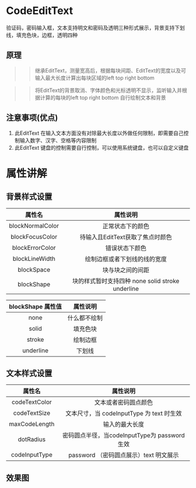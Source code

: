 # CodeEditText
验证码，密码输入框，文本支持明文和密码及透明三种形式展示，背景支持下划线，填充色块，边框，透明四种

## 原理
>> 继承EditText，测量宽高后，根据每块间距、EditText的宽度以及可输入最大长度计算出每块区域的left top right bottom

>> 将EditText的背景取消、字体颜色和光标透明不显示，监听输入并根据计算的每块的left top right bottom 自行绘制文本和背景

## 注意事项(优点)
1. 此EditText 在输入文本方面没有对除最大长度以外做任何限制，即需要自己控制输入数字、汉字、空格等内容限制
2. 此EditText 键盘的控制需要自行控制，可以使用系统键盘，也可以自定义键盘


# 属性讲解
## 背景样式设置

属性名 | 属性说明
:---:|:---:
blockNormalColor |  正常状态下的颜色
blockFocusColor |   待输入且EditText获取了焦点时颜色
blockErrorColor |   错误状态下颜色
blockLineWidth |   绘制边框或者下划线的线的宽度
blockSpace |   块与块之间的间距
blockShape |   块的样式暂时支持四种  none solid stroke underline


blockShape 属性值 | 属性说明
:---:|:---:
none |  什么都不绘制
solid |   填充色块
stroke |   绘制边框
underline |   下划线

## 文本样式设置


属性名 | 属性说明
:---:|:---:
codeTextColor |  文本或者密码圆点颜色
codeTextSize |   文本尺寸，当 codeInputType 为 text 时生效
maxCodeLength |   输入的最大长度
dotRadius |    密码圆点半径，当codeInputType为 password 生效
codeInputType |   password （密码圆点展示）text 明文展示

## 效果图



